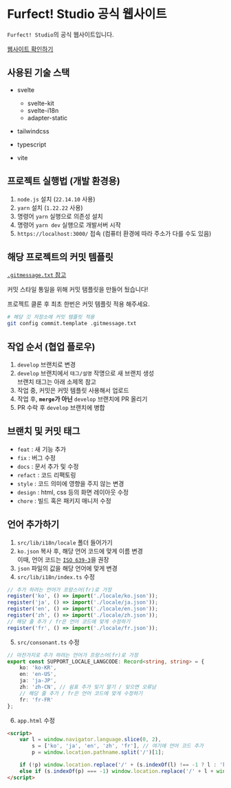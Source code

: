 # Furfect! Studio 공식 웹사이트

`Furfect! Studio`의 공식 웹사이트입니다.

[웹사이트 확인하기](furfectstudio.com)

## 사용된 기술 스택

- svelte

  - svelte-kit
  - svelte-i18n
  - adapter-static

- tailwindcss
- typescript
- vite

## 프로젝트 실행법 (개발 환경용)

1. `node.js` 설치 (`22.14.10` 사용)
2. `yarn` 설치 (`1.22.22` 사용)
3. 명령어 `yarn` 실행으로 의존성 설치
4. 명령어 `yarn dev` 실행으로 개발서버 시작
5. `https://localhost:3000/` 접속 (컴퓨터 환경에 따라 주소가 다를 수도 있음)

## 해당 프로젝트의 커밋 템플릿

[`.gitmessage.txt` 참고](/.gitmessage.txt)

커밋 스타일 통일을 위해 커밋 탬플릿을 만들어 뒀습니다!

프로젝트 클론 후 최초 한번은 커밋 템플릿 적용 해주세요.

```bash
# 해당 깃 저장소에 커밋 템플릿 적용
git config commit.template .gitmessage.txt
```

## 작업 순서 (협업 플로우)

1. `develop` 브랜치로 변경
2. `develop` 브랜치에서 `태그/설명` 작명으로 새 브랜치 생성<br/>
   브랜치 태그는 아래 소제목 참고
3. 작업 중, 커밋은 커밋 템플릿 사용해서 업로드
4. 작업 후, **`merge`가 아닌** `develop` 브랜치에 PR 올리기
5. PR 수락 후 `develop` 브랜치에 병합

## 브랜치 및 커밋 태그

- `feat` : 새 기능 추가
- `fix` : 버그 수정
- `docs` : 문서 추가 및 수정
- `refact` : 코드 리팩토링
- `style` : 코드 의미에 영향을 주지 않는 변경
- `design` : html, css 등의 화면 레이아웃 수정
- `chore` : 빌드 혹은 패키지 매니저 수정

## 언어 추가하기

1. `src/lib/i18n/locale` 폴더 들어가기
2. `ko.json` 복사 후, 해당 언어 코드에 맞게 이름 변경<br/>
   이때, 언어 코드는 [`ISO 639-3`](https://iso639-3.sil.org/code_tables/download_tables)을 권장
3. `json` 파일의 값을 해당 언어에 맞게 변경
4. `src/lib/i18n/index.ts` 수정

```typescript
// 추가 하려는 언어가 프랑스어(fr)로 가정
register('ko', () => import('./locale/ko.json'));
register('ja', () => import('./locale/ja.json'));
register('en', () => import('./locale/en.json'));
register('zh', () => import('./locale/zh.json'));
// 해당 줄 추가 / fr은 언어 코드에 맞게 수정하기
register('fr', () => import('./locale/fr.json'));
```

5. `src/consonant.ts` 수정

```typescript
// 마찬가지로 추가 하려는 언어가 프랑스어(fr)로 가정
export const SUPPORT_LOCALE_LANGCODE: Record<string, string> = {
	ko: 'ko-KR',
	en: 'en-US',
	ja: 'ja-JP',
	zh: 'zh-CN', // 쉼표 추가 잊기 말기 / 잊으면 오류남
	// 해당 줄 추가 / fr은 언어 코드에 맞게 수정하기
	fr: 'fr-FR'
};
```

6. `app.html` 수정

```html
<script>
	var l = window.navigator.language.slice(0, 2),
		s = ['ko', 'ja', 'en', 'zh', 'fr'], // 여기에 언어 코드 추가
		p = window.location.pathname.split('/')[1];

	if (!p) window.location.replace('/' + (s.indexOf(l) !== -1 ? l : 'ko'));
	else if (s.indexOf(p) === -1) window.location.replace('/' + l + window.location.pathname);
</script>
```
